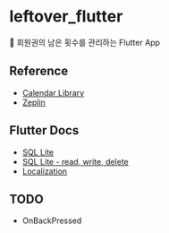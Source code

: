 # leftover_flutter

🎫 회원권의 남은 횟수를 관리하는 Flutter App

## Reference

- [Calendar Library](https://github.com/aleksanderwozniak/table_calendar)
- [Zeplin](https://zpl.io/aNxELje)


## Flutter Docs

- [SQL Lite](https://flutter-ko.dev/docs/cookbook/persistence/sqlite)
- [SQL Lite - read, write, delete ](https://velog.io/@chjo0330/Flutter-Sqlite-%EC%82%AC%EC%9A%A9%ED%95%98%EA%B8%B0)
- [Localization](https://flutter.dev/docs/development/accessibility-and-localization/internationalization)



## TODO

- OnBackPressed